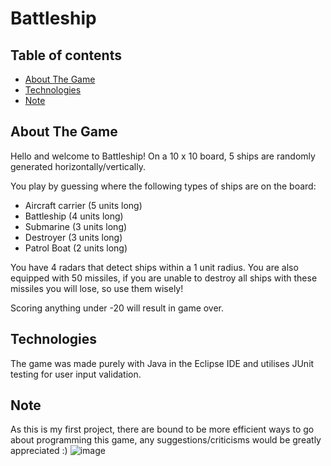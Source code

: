 # Battleship
## Table of contents
* [About The Game](#about-the-game)
* [Technologies](#technologies)
* [Note](#note)

## About The Game
Hello and welcome to Battleship!
On a 10 x 10 board, 5 ships are randomly generated horizontally/vertically.

You play by guessing where the following types of ships are on the board:
* Aircraft carrier (5 units long)
* Battleship (4 units long)
* Submarine (3 units long)
* Destroyer (3 units long)
* Patrol Boat (2 units long)

You have 4 radars that detect ships within a 1 unit radius.
You are also equipped with 50 missiles, if you are unable to destroy all ships
with these missiles you will lose, so use them wisely!

Scoring anything under -20 will result in game over.

## Technologies
The game was made purely with Java in the Eclipse IDE and utilises JUnit testing for
user input validation.

## Note
As this is my first project, there are bound to be more efficient ways to go about
programming this game, any suggestions/criticisms would be greatly appreciated :)
![image](https://user-images.githubusercontent.com/73895396/122620998-3d74dd80-d08c-11eb-8a95-41e4813e50ee.png)

